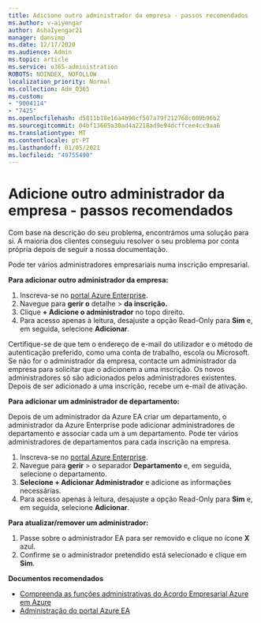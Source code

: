 ```yaml
---
title: Adicione outro administrador da empresa - passos recomendados
ms.author: v-aiyengar
author: AshaIyengar21
manager: dansimp
ms.date: 12/17/2020
ms.audience: Admin
ms.topic: article
ms.service: o365-administration
ROBOTS: NOINDEX, NOFOLLOW
localization_priority: Normal
ms.collection: Adm_O365
ms.custom:
- "9004114"
- "7425"
ms.openlocfilehash: d5811b18e16a4b98cf507a79f212768c009b96b2
ms.sourcegitcommit: 04bf13605a30ad4a2218ad9e94dcffcee4cc9aa6
ms.translationtype: MT
ms.contentlocale: pt-PT
ms.lasthandoff: 01/05/2021
ms.locfileid: "49755490"
---
```

# <a name="add-another-enterprise-administrator---recommended-steps"></a>Adicione outro administrador da empresa - passos recomendados

Com base na descrição do seu problema, encontrámos uma solução para si. A maioria dos clientes conseguiu resolver o seu problema por conta própria depois de seguir a nossa documentação.

Pode ter vários administradores empresariais numa inscrição empresarial.

**Para adicionar outro administrador da empresa:**

1. Inscreva-se no [portal Azure Enterprise](https://ea.azure.com/).
1. Navegue para **gerir o** detalhe  >  **da inscrição.**
1. Clique **+ Adicione o administrador** no topo direito.
1. Para acesso apenas à leitura, desajuste a opção Read-Only para **Sim** e, em seguida, selecione **Adicionar**.

Certifique-se de que tem o endereço de e-mail do utilizador e o método de autenticação preferido, como uma conta de trabalho, escola ou Microsoft. Se não for o administrador da empresa, contacte um administrador da empresa para solicitar que o adicionem a uma inscrição. Os novos administradores só são adicionados pelos administradores existentes. Depois de ser adicionado a uma inscrição, recebe um e-mail de ativação.

**Para adicionar um administrador de departamento:**

Depois de um administrador da Azure EA criar um departamento, o administrador da Azure Enterprise pode adicionar administradores de departamento e associar cada um a um departamento. Pode ter vários administradores de departamentos para cada inscrição na empresa.

1. Inscreva-se no [portal Azure Enterprise](https://ea.azure.com/).
1. Navegue para **gerir**  >  o separador **Departamento** e, em seguida, selecione o departamento.
1. **Selecione + Adicionar Administrador** e adicione as informações necessárias.
1. Para acesso apenas à leitura, desajuste a opção Read-Only para **Sim** e, em seguida, selecione **Adicionar**.

**Para atualizar/remover um administrador:**

1. Passe sobre o administrador EA para ser removido e clique no ícone **X** azul.
1. Confirme se o administrador pretendido está selecionado e clique em **Sim**.

**Documentos recomendados**

- [Compreenda as funções administrativas do Acordo Empresarial Azure em Azure](https://docs.microsoft.com/azure/billing/billing-understand-ea-roles)
- [Administração do portal Azure EA](https://docs.microsoft.com/azure/billing/billing-ea-portal-administration)
